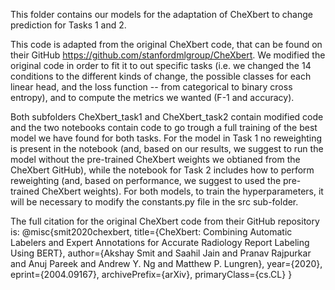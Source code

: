 This folder contains our models for the adaptation of CheXbert to change prediction for Tasks 1 and 2.

This code is adapted from the original CheXbert code, that can be found on their GitHub https://github.com/stanfordmlgroup/CheXbert. We modified the original code in order to fit it to out specific tasks (i.e. we changed the 14 conditions to the different kinds of change, the possible classes for each linear head, and the loss function -- from categorical to binary cross entropy), and to compute the metrics we wanted (F-1 and accuracy).

Both subfolders CheXbert_task1 and CheXbert_task2 contain modified code and the two notebooks contain code to go trough a full training of the best model we have found for both tasks. For the model in Task 1 no reweighting is present in the notebook (and, based on our results, we suggest to run the model without the pre-trained CheXbert weights we obtianed from the CheXbert GitHub), while the notebook for Task 2 includes how to perform reweighting (and, based on performance, we suggest to used the pre-trained CheXbert weights). 
For both models, to train the hyperparameters, it will be necessary to modify the constants.py file in the src sub-folder.

The full citation for the original CheXbert code from their GitHub repository is: @misc{smit2020chexbert,
	title={CheXbert: Combining Automatic Labelers and Expert Annotations for Accurate Radiology Report Labeling Using BERT},
	author={Akshay Smit and Saahil Jain and Pranav Rajpurkar and Anuj Pareek and Andrew Y. Ng and Matthew P. Lungren},
	year={2020},
	eprint={2004.09167},
	archivePrefix={arXiv},
	primaryClass={cs.CL}
}
